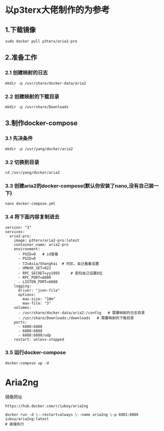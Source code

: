 # 以p3terx大佬制作的为参考

## 1.下载镜像
```
sudo docker pull p3terx/aria2-pro
```

## 2.准备工作
### 2.1 创建映射的日志
```
mkdir -p /usr/share/docker-data/aria2
```
### 2.2 创建映射的下载目录
```
mkdir -p /usr/share/Downloads
```

## 3.制作docker-compose
### 3.1 先决条件
```
mkdir -p /usr/yang/docker/aria2
```
### 3.2 切换到目录
```
cd /usr/yang/docker/aria2
```

### 3.3 创建aria2的docker-compose(默认你安装了nano,没有自己装一下)
```
nano docker-compose.yml
```

### 3.4 将下面内容复制进去
```
version: "3"
services:
  aria2-pro:
    image: p3terx/aria2-pro:latest
    container_name: aria2-pro
    environment:
      - PUID=0   # id查看
      - PGID=0
      - TZ=Asia/Shanghai  # 时区，自己看着设置
      - UMASK_SET=022
      - RPC_SECRET=yy1993     # 密码自己设置6位
      - RPC_PORT=6800
      - LISTEN_PORT=6888
    logging:
      driver: "json-file"
      options:
        max-size: "10m"
        max-file: "3"
    volumes:
      - /usr/share/docker-data/aria2:/config   # 需要映射的日志目录
      - /usr/share/Downloads:/downloads   # 需要映射的下载目录
    ports:
      - 6800:6800
      - 6888:6888
      - 6888:6888/udp
    restart: unless-stopped
```

### 3.5 运行docker-compose
```
docker-compose up -d
```


# Aria2ng
镜像网址
```
https://hub.docker.com/r/iuboy/aria2ng
```

```
docker run -d \--restart=always \--name aria2ng \-p 6801:8080 iuboy/aria2ng:latest
# 直接执行
```
